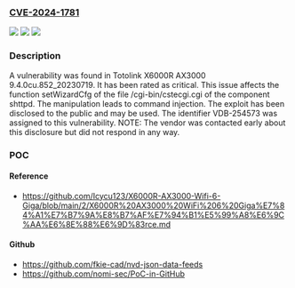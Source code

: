 ### [CVE-2024-1781](https://cve.mitre.org/cgi-bin/cvename.cgi?name=CVE-2024-1781)
![](https://img.shields.io/static/v1?label=Product&message=X6000R%20AX3000&color=blue)
![](https://img.shields.io/static/v1?label=Version&message=%3D%209.4.0cu.852_20230719%20&color=brighgreen)
![](https://img.shields.io/static/v1?label=Vulnerability&message=CWE-77%20Command%20Injection&color=brighgreen)

### Description

A vulnerability was found in Totolink X6000R AX3000 9.4.0cu.852_20230719. It has been rated as critical. This issue affects the function setWizardCfg of the file /cgi-bin/cstecgi.cgi of the component shttpd. The manipulation leads to command injection. The exploit has been disclosed to the public and may be used. The identifier VDB-254573 was assigned to this vulnerability. NOTE: The vendor was contacted early about this disclosure but did not respond in any way.

### POC

#### Reference
- https://github.com/Icycu123/X6000R-AX3000-Wifi-6-Giga/blob/main/2/X6000R%20AX3000%20WiFi%206%20Giga%E7%84%A1%E7%B7%9A%E8%B7%AF%E7%94%B1%E5%99%A8%E6%9C%AA%E6%8E%88%E6%9D%83rce.md

#### Github
- https://github.com/fkie-cad/nvd-json-data-feeds
- https://github.com/nomi-sec/PoC-in-GitHub

